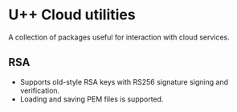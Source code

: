 U++ Cloud utilities
===
A collection of packages useful for interaction with cloud services.

RSA
---
- Supports old-style RSA keys with RS256 signature signing and verification.
- Loading and saving PEM files is supported.
